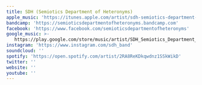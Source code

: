 ```yaml
---
title: SDH (Semiotics Department of Heteronyms)
apple_music: 'https://itunes.apple.com/artist/sdh-semiotics-department-of-heteronyms/1353734794'
bandcamp: 'https://semioticsdepartmentofheteronyms.bandcamp.com'
facebook: 'https://www.facebook.com/semioticsdepartmentofheteronyms'
google_music: >-
   https://play.google.com/store/music/artist/SDH_Semiotics_Department_of_Heteronyms?id=A2puznu4ssyipt45mj7j6xo3hom
instagram: 'https://www.instagram.com/sdh_band'
soundcloud: ''
spotify: 'https://open.spotify.com/artist/2RA8ReKDkqwdnz1SSkWikD'
twitter: ''
website: ''
youtube: ''
---
```

